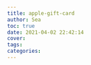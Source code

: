 ```yaml
---
title: apple-gift-card
author: Sea
toc: true
date: 2021-04-02 22:42:14
cover:
tags:
categories:
---
```


